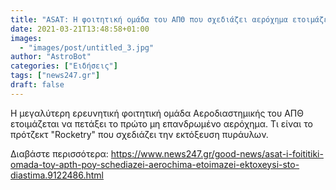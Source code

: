 ```yaml
---
title: "ASAT: Η φοιτητική ομάδα του ΑΠΘ που σχεδιάζει αερόχημα ετοιμάζει εκτόξευση στο διάστημα"
date: 2021-03-21T13:48:58+01:00
images:
  - "images/post/untitled_3.jpg"
author: "AstroBot"
categories: ["Ειδήσεις"]
tags: ["news247.gr"]
draft: false
---
```


Η μεγαλύτερη ερευνητική φοιτητική ομάδα Αεροδιαστημικής του ΑΠΘ ετοιμάζεται να πετάξει το πρώτο μη επανδρωμένο αερόχημα. Τι είναι το πρότζεκτ "Rocketry" που σχεδιάζει την εκτόξευση πυράυλων.

Διαβάστε περισσότερα: https://www.news247.gr/good-news/asat-i-foititiki-omada-toy-apth-poy-schediazei-aerochima-etoimazei-ektoxeysi-sto-diastima.9122486.html
